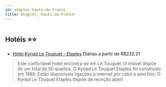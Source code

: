 ```yaml
---
id: etaples-hauts-de-france
title: Étaples, Hauts-de-France
---
```


<center><img src="https://photos.hotelbeds.com/giata/57/575864/575864a_hb_a_001.jpg" alt="" /></center>


## Hotéis ⭐️⭐️

-    [Hôtel Kyriad Le Touquet - Etaples](https://www.hurb.com/aud/https://www.hurb.com/hoteis/etaples/hotel-kyriad-le-touquet-etaples-JNP-JP752665?cmp=18055) Diárias a partir de R$232.21
   > Este confortável hotel encontra-se em Le Touquet. O imóvel dispõe de um total de 50 quartos. O Kyriad Le Touquet Etaples foi construído em 1989. Estão disponíveis ligações à internet por cabo e sem fios. O Kyriad Le Touquet Etaples dispõe de receção abert
